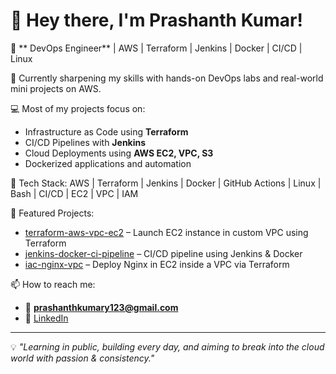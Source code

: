 # 👋 Hey there, I'm Prashanth Kumar!

🚀 ** DevOps Engineer** | AWS | Terraform | Jenkins | Docker | CI/CD | Linux

🌱 Currently sharpening my skills with hands-on DevOps labs and real-world mini projects on AWS.

💻 Most of my projects focus on:
- Infrastructure as Code using **Terraform**
- CI/CD Pipelines with **Jenkins**
- Cloud Deployments using **AWS EC2, VPC, S3**
- Dockerized applications and automation

🔧 Tech Stack:
AWS | Terraform | Jenkins | Docker | GitHub Actions | Linux | Bash | CI/CD | EC2 | VPC | IAM

📂 Featured Projects:
- [terraform-aws-vpc-ec2](https://github.com/prashanthkumaryerra/terraform-aws-vpc-ec2) – Launch EC2 instance in custom VPC using Terraform
- [jenkins-docker-ci-pipeline](https://github.com/prashanthkumaryerra/jenkins-docker-ci-pipeline) – CI/CD pipeline using Jenkins & Docker
- [iac-nginx-vpc](https://github.com/prashanthkumaryerra/iac-nginx-vpc) – Deploy Nginx in EC2 inside a VPC via Terraform

📫 How to reach me:
- 📧 **prashanthkumary123@gmail.com**
- 💼 [LinkedIn](https://www.linkedin.com/in/prashanth-kumar-a565b3358/)

---

💡 _"Learning in public, building every day, and aiming to break into the cloud world with passion & consistency."_

